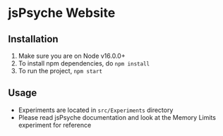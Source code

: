 # jsPsyche Website

## Installation
1. Make sure you are on Node v16.0.0+
2. To install npm dependencies, do `npm install`
3. To run the project, `npm start`

## Usage
 - Experiments are located in `src/Experiments` directory
 - Please read jsPsyche documentation and look at the Memory Limits experiment for reference
